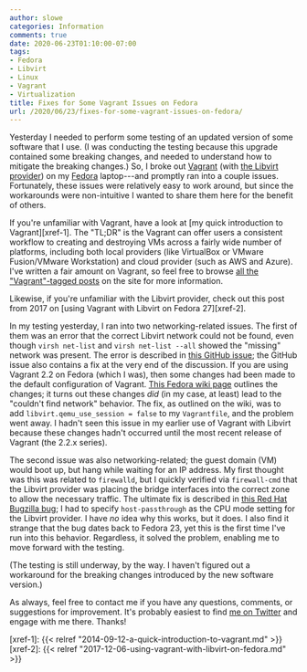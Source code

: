 ```yaml
---
author: slowe
categories: Information
comments: true
date: 2020-06-23T01:10:00-07:00
tags:
- Fedora
- Libvirt
- Linux
- Vagrant
- Virtualization
title: Fixes for Some Vagrant Issues on Fedora
url: /2020/06/23/fixes-for-some-vagrant-issues-on-fedora/
---
```


Yesterday I needed to perform some testing of an updated version of some software that I use. (I was conducting the testing because this upgrade contained some breaking changes, and needed to understand how to mitigate the breaking changes.) So, I broke out [Vagrant][link-4] (with [the Libvirt provider][link-5]) on my [Fedora][link-6] laptop---and promptly ran into a couple issues. Fortunately, these issues were relatively easy to work around, but since the workarounds were non-intuitive I wanted to share them here for the benefit of others.<!--more-->

If you're unfamiliar with Vagrant, have a look at [my quick introduction to Vagrant][xref-1]. The "TL;DR" is the Vagrant can offer users a consistent workflow to creating and destroying VMs across a fairly wide number of platforms, including both local providers (like VirtualBox or VMware Fusion/VMware Workstation) and cloud provider (such as AWS and Azure). I've written a fair amount on Vagrant, so feel free to browse [all the "Vagrant"-tagged posts][link-7] on the site for more information.

Likewise, if you're unfamiliar with the Libvirt provider, check out this post from 2017 on [using Vagrant with Libvirt on Fedora 27][xref-2].

In my testing yesterday, I ran into two networking-related issues. The first of them was an error that the correct Libvirt network could not be found, even though `virsh net-list` and `virsh net-list --all` showed the "missing" network was present. The error is described in [this GitHub issue][link-3]; the GitHub issue also contains a fix at the very end of the discussion. If you are using Vagrant 2.2 on Fedora (which I was), then some changes had been made to the default configuration of Vagrant. [This Fedora wiki page][link-2] outlines the changes; it turns out these changes _did_ (in my case, at least) lead to the "couldn't find network" behavior. The fix, as outlined on the wiki, was to add `libvirt.qemu_use_session = false` to my `Vagrantfile`, and the problem went away. I hadn't seen this issue in my earlier use of Vagrant with Libvirt because these changes hadn't occurred until the most recent release of Vagrant (the 2.2.x series).

The second issue was also networking-related; the guest domain (VM) would boot up, but hang while waiting for an IP address. My first thought was this was related to `firewalld`, but I quickly verified via `firewall-cmd` that the Libvirt provider was placing the bridge interfaces into the correct zone to allow the necessary traffic. The ultimate fix is described in [this Red Hat Bugzilla bug][link-1]; I had to specify `host-passthrough` as the CPU mode setting for the Libvirt provider. I have _no_ idea why this works, but it does. I also find it strange that the bug dates back to Fedora 23, yet this is the first time I've run into this behavior. Regardless, it solved the problem, enabling me to move forward with the testing.

(The testing is still underway, by the way. I haven't figured out a workaround for the breaking changes introduced by the new software version.)

As always, feel free to contact me if you have any questions, comments, or suggestions for improvement. It's probably easiest to find [me on Twitter][link-8] and engage with me there. Thanks!

[link-1]: https://bugzilla.redhat.com/show_bug.cgi?id=1283989
[link-2]: https://fedoraproject.org/wiki/Changes/Vagrant_2.2_with_QEMU_Session
[link-3]: https://github.com/vagrant-libvirt/vagrant-libvirt/issues/626
[link-4]: https://www.vagrantup.com/
[link-5]: https://github.com/vagrant-libvirt/vagrant-libvirt
[link-6]: https://getfedora.org/
[link-7]: /tags/vagrant/
[link-8]: https://twitter.com/scott_lowe
[xref-1]: {{< relref "2014-09-12-a-quick-introduction-to-vagrant.md" >}}
[xref-2]: {{< relref "2017-12-06-using-vagrant-with-libvirt-on-fedora.md" >}}
